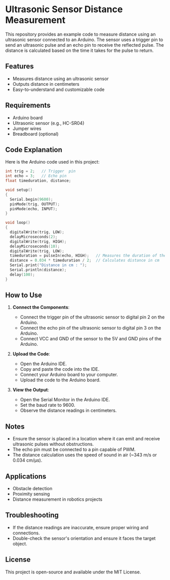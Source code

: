 # Ultrasonic Sensor Distance Measurement

This repository provides an example code to measure distance using an ultrasonic sensor connected to an Arduino. The sensor uses a trigger pin to send an ultrasonic pulse and an echo pin to receive the reflected pulse. The distance is calculated based on the time it takes for the pulse to return.

## Features
- Measures distance using an ultrasonic sensor
- Outputs distance in centimeters
- Easy-to-understand and customizable code

## Requirements
- Arduino board
- Ultrasonic sensor (e.g., HC-SR04)
- Jumper wires
- Breadboard (optional)

## Code Explanation
Here is the Arduino code used in this project:

```cpp
int trig = 2;   // Trigger  pin
int echo = 3;   // Echo pin
float timeduration, distance;

void setup()
{
  Serial.begin(9600);
  pinMode(trig, OUTPUT);
  pinMode(echo, INPUT);
}

void loop()
{
  digitalWrite(trig, LOW);
  delayMicroseconds(2);
  digitalWrite(trig, HIGH);
  delayMicroseconds(10);
  digitalWrite(trig, LOW);
  timeduration = pulseIn(echo, HIGH);   // Measures the duration of the pulse
  distance = 0.034 * timeduration / 2;  // Calculates distance in cm
  Serial.print("Distance in cm : ");
  Serial.println(distance);
  delay(100);
}
```

## How to Use
1. **Connect the Components**:
   - Connect the trigger pin of the ultrasonic sensor to digital pin 2 on the Arduino.
   - Connect the echo pin of the ultrasonic sensor to digital pin 3 on the Arduino.
   - Connect VCC and GND of the sensor to the 5V and GND pins of the Arduino.

2. **Upload the Code**:
   - Open the Arduino IDE.
   - Copy and paste the code into the IDE.
   - Connect your Arduino board to your computer.
   - Upload the code to the Arduino board.

3. **View the Output**:
   - Open the Serial Monitor in the Arduino IDE.
   - Set the baud rate to 9600.
   - Observe the distance readings in centimeters.

## Notes
- Ensure the sensor is placed in a location where it can emit and receive ultrasonic pulses without obstructions.
- The echo pin must be connected to a pin capable of PWM.
- The distance calculation uses the speed of sound in air (~343 m/s or 0.034 cm/µs).

## Applications
- Obstacle detection
- Proximity sensing
- Distance measurement in robotics projects

## Troubleshooting
- If the distance readings are inaccurate, ensure proper wiring and connections.
- Double-check the sensor's orientation and ensure it faces the target object.

## License
This project is open-source and available under the MIT License.
